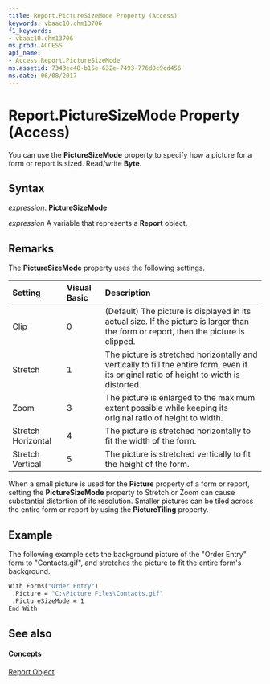 ```yaml
---
title: Report.PictureSizeMode Property (Access)
keywords: vbaac10.chm13706
f1_keywords:
- vbaac10.chm13706
ms.prod: ACCESS
api_name:
- Access.Report.PictureSizeMode
ms.assetid: 7343ec48-b15e-632e-7493-776d8c9cd456
ms.date: 06/08/2017
---
```



# Report.PictureSizeMode Property (Access)

You can use the  **PictureSizeMode** property to specify how a picture for a form or report is sized. Read/write **Byte**.


## Syntax

 _expression_. **PictureSizeMode**

 _expression_ A variable that represents a **Report** object.


## Remarks

The  **PictureSizeMode** property uses the following settings.



|**Setting**|**Visual Basic**|**Description**|
|:-----|:-----|:-----|
|Clip|0|(Default) The picture is displayed in its actual size. If the picture is larger than the form or report, then the picture is clipped.|
|Stretch|1|The picture is stretched horizontally and vertically to fill the entire form, even if its original ratio of height to width is distorted.|
|Zoom|3|The picture is enlarged to the maximum extent possible while keeping its original ratio of height to width.|
|Stretch Horizontal|4|The picture is stretched horizontally to fit the width of the form.|
|Stretch Vertical|5|The picture is stretched vertically to fit the height of the form.|
When a small picture is used for the  **Picture** property of a form or report, setting the **PictureSizeMode** property to Stretch or Zoom can cause substantial distortion of its resolution. Smaller pictures can be tiled across the entire form or report by using the **PictureTiling** property.


## Example

The following example sets the background picture of the "Order Entry" form to "Contacts.gif", and stretches the picture to fit the entire form's background.


```vb
With Forms("Order Entry") 
 .Picture = "C:\Picture Files\Contacts.gif" 
 .PictureSizeMode = 1 
End With
```


## See also


#### Concepts


[Report Object](report-object-access.md)

